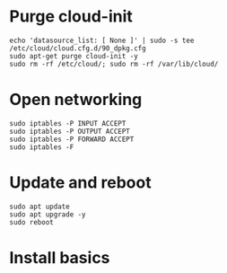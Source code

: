 # Purge cloud-init
```
echo 'datasource_list: [ None ]' | sudo -s tee /etc/cloud/cloud.cfg.d/90_dpkg.cfg 
sudo apt-get purge cloud-init -y
sudo rm -rf /etc/cloud/; sudo rm -rf /var/lib/cloud/ 
```

# Open networking
```
sudo iptables -P INPUT ACCEPT 
sudo iptables -P OUTPUT ACCEPT 
sudo iptables -P FORWARD ACCEPT 
sudo iptables -F 
```

# Update and reboot
```
sudo apt update 
sudo apt upgrade -y
sudo reboot
```

# Install basics

